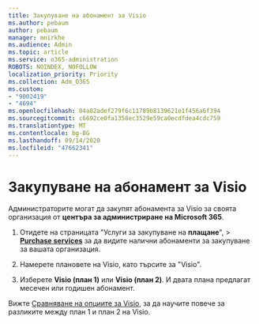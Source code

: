 ```yaml
---
title: Закупуване на абонамент за Visio
ms.author: pebaum
author: pebaum
manager: mnirkhe
ms.audience: Admin
ms.topic: article
ms.service: o365-administration
ROBOTS: NOINDEX, NOFOLLOW
localization_priority: Priority
ms.collection: Adm_O365
ms.custom:
- "9002419"
- "4694"
ms.openlocfilehash: 04a82adef279f6c11789b8139621e1f456a6f394
ms.sourcegitcommit: c6692ce0fa1358ec3529e59ca0ecdfdea4cdc759
ms.translationtype: MT
ms.contentlocale: bg-BG
ms.lasthandoff: 09/14/2020
ms.locfileid: "47662341"
---
```

# <a name="purchase-visio-subscription"></a>Закупуване на абонамент за Visio

Администраторите могат да закупят абонамента за Visio за своята организация от **центъра за администриране на Microsoft 365**.

1. Отидете на страницата "Услуги за закупуване на **плащане**",  >  **[Purchase services](https://go.microsoft.com/fwlink/p/?linkid=868433)** за да видите налични абонаменти за закупуване за вашата организация.

2. Намерете плановете на Visio, като търсите за "Visio".

3. Изберете **Visio (план 1)** или **Visio (план 2)**. И двата плана предлагат месечен или годишен абонамент.

Вижте [Сравняване на опциите за Visio](https://products.office.com/Visio/microsoft-visio-plans-and-pricing-compare-visio-options), за да научите повече за разликите между план 1 и план 2 на Visio.
